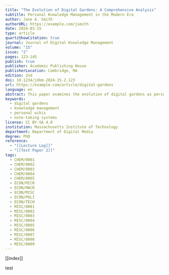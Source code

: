```yaml
---
title: "The Evolution of Digital Gardens: A Comprehensive Analysis"
subtitle: Personal Knowledge Management in the Modern Era
author: Jane A. Smith
authorURL: https://example.com/jsmith
date: 2024-03-15
type: article
quartzShowCitation: true
journal: Journal of Digital Knowledge Management
volume: "15"
issue: "2"
pages: 123-145
publish: true
publisher: Academic Publishing House
publisherLocation: Cambridge, MA
edition: 2nd
doi: 10.1234/jdkm.2024.15.2.123
url: https://example.com/article/digital-gardens
language: en
abstract: This paper examines the evolution of digital gardens as personal knowledge management systems, exploring their impact on modern information organization and retrieval methods.
keywords:
  - digital gardens
  - knowledge management
  - personal wikis
  - note-taking systems
license: CC BY-SA 4.0
institution: Massachusetts Institute of Technology
department: Department of Digital Media
degree: PhD
reference:
  - "[[Lecture Log]]"
  - "[[Test Paper 2]]"
tags:
  - CHEM/0001
  - CHEM/0002
  - CHEM/0003
  - CHEM/0004
  - CHEM/0005
  - ECON/MICR
  - ECON/MACR
  - ECON/MISC
  - ECON/POLI
  - ECON/TECH
  - MISC/0001
  - MISC/0002
  - MISC/0003
  - MISC/0004
  - MISC/0005
  - MISC/0006
  - MISC/0007
  - MISC/0008
  - MISC/0009
---
```


[[index]]

test